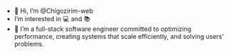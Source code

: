 - 👋 Hi, I’m @Chigozirim-web
- I’m interested in :computer: and :books:
- 🌱 I’m a full-stack software engineer committed to optimizing performance, creating systems that scale efficiently, and solving users' problems.

<!---
Chigozirim-web/Chigozirim-web is a ✨ special ✨ repository because its `README.md` (this file) appears on your GitHub profile.
You can click the Preview link to take a look at your changes.
--->
